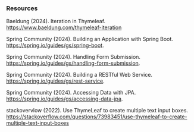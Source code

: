 ### Resources

Baeldung (2024). Iteration in Thymeleaf. https://www.baeldung.com/thymeleaf-iteration

Spring Community (2024). Building an Application with Spring Boot. https://spring.io/guides/gs/spring-boot.

Spring Community (2024). Handling Form Submission. https://spring.io/guides/gs/handling-form-submission.

Spring Community (2024). Building a RESTful Web Service. https://spring.io/guides/gs/rest-service.

Spring Community (2024). Accessing Data with JPA. https://spring.io/guides/gs/accessing-data-jpa.

stackovervlow (2022). Use ThymeLeaf to create multiple text input boxes. https://stackoverflow.com/questions/73983451/use-thymeleaf-to-create-multiple-text-input-boxes
